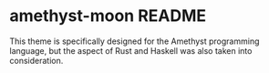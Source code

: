 # amethyst-moon README

This theme is specifically designed for the Amethyst programming language, but the aspect of Rust and Haskell was also taken into consideration.
